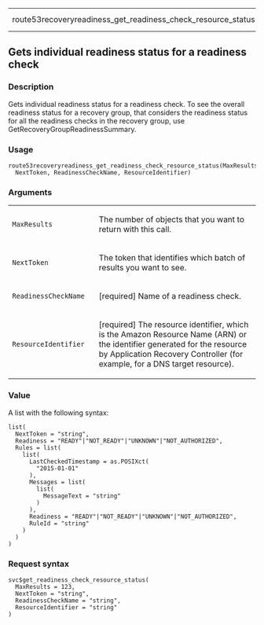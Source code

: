 <table style="width: 100%;">
<tbody>
<tr class="odd">
<td>route53recoveryreadiness_get_readiness_check_resource_status</td>
<td style="text-align: right;">R Documentation</td>
</tr>
</tbody>
</table>

## Gets individual readiness status for a readiness check

### Description

Gets individual readiness status for a readiness check. To see the
overall readiness status for a recovery group, that considers the
readiness status for all the readiness checks in the recovery group, use
GetRecoveryGroupReadinessSummary.

### Usage

    route53recoveryreadiness_get_readiness_check_resource_status(MaxResults,
      NextToken, ReadinessCheckName, ResourceIdentifier)

### Arguments

<table>
<colgroup>
<col style="width: 35%" />
<col style="width: 65%" />
</colgroup>
<tbody>
<tr class="odd">
<td><code
id="route53recoveryreadiness_get_readiness_check_resource_status_:_MaxResults">MaxResults</code></td>
<td><p>The number of objects that you want to return with this
call.</p></td>
</tr>
<tr class="even">
<td><code
id="route53recoveryreadiness_get_readiness_check_resource_status_:_NextToken">NextToken</code></td>
<td><p>The token that identifies which batch of results you want to
see.</p></td>
</tr>
<tr class="odd">
<td><code
id="route53recoveryreadiness_get_readiness_check_resource_status_:_ReadinessCheckName">ReadinessCheckName</code></td>
<td><p>[required] Name of a readiness check.</p></td>
</tr>
<tr class="even">
<td><code
id="route53recoveryreadiness_get_readiness_check_resource_status_:_ResourceIdentifier">ResourceIdentifier</code></td>
<td><p>[required] The resource identifier, which is the Amazon Resource
Name (ARN) or the identifier generated for the resource by Application
Recovery Controller (for example, for a DNS target resource).</p></td>
</tr>
</tbody>
</table>

### Value

A list with the following syntax:

    list(
      NextToken = "string",
      Readiness = "READY"|"NOT_READY"|"UNKNOWN"|"NOT_AUTHORIZED",
      Rules = list(
        list(
          LastCheckedTimestamp = as.POSIXct(
            "2015-01-01"
          ),
          Messages = list(
            list(
              MessageText = "string"
            )
          ),
          Readiness = "READY"|"NOT_READY"|"UNKNOWN"|"NOT_AUTHORIZED",
          RuleId = "string"
        )
      )
    )

### Request syntax

    svc$get_readiness_check_resource_status(
      MaxResults = 123,
      NextToken = "string",
      ReadinessCheckName = "string",
      ResourceIdentifier = "string"
    )
